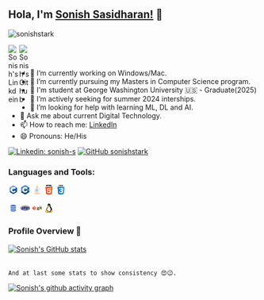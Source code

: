 ## Hola, I'm [Sonish Sasidharan!](www.linkedin.com/in/sonish-s) 👋

<p align="left"> <img src="https://komarev.com/ghpvc/?username=sonishstark&label=Views&color=blue&style=plastic" alt="sonishstark" /> </p>

<a href="www.linkedin.com/in/sonish-s">
  <img align="left" alt="Sonish's Linkdein" width="22px" src="https://cdn.icon-icons.com/icons2/1906/PNG/512/iconfinder-linkedin-4550875_121338.png" />
</a>
<a href="https://github.com/sonishstark/sonishstark">
  <img align="left" alt="Sonish's Github" width="22px" src="https://cdn.jsdelivr.net/npm/simple-icons@v3/icons/github.svg" />
</a>

<br/><br/>

-   🔭 I’m currently working on Windows/Mac.
-   🌱 I’m currently pursuing my Masters in Computer Science program.
-   📖 I'm student at George Washington University 🇺🇸 - Graduate(2025)
-   👯 I’m actively seeking for summer 2024 interships.
-   🤔 I’m looking for help with learning ML, DL and AI.
-   💬 Ask me about current Digital Technology.
-   📫 How to reach me: [LinkedIn](www.linkedin.com/in/sonish-s)
-   😄 Pronouns: He/His

[![Linkedin: sonish-s](https://img.shields.io/badge/-sonish-blue?style=flat-square&logo=Linkedin&logoColor=white&link=https://www.linkedin.com/in/sonish-s/)](https://www.linkedin.com/in/sonish-s/)
[![GitHub sonishstark](https://img.shields.io/github/followers/sonishstark?label=follow&style=social)](https://github.com/sonishstark)

  
### Languages and Tools:

<code><img height="20" src="https://raw.githubusercontent.com/github/explore/80688e429a7d4ef2fca1e82350fe8e3517d3494d/topics/c/c.png"></code>
<code><img height="20" src="https://raw.githubusercontent.com/github/explore/80688e429a7d4ef2fca1e82350fe8e3517d3494d/topics/cpp/cpp.png"></code>
<code><img height="20" src="https://raw.githubusercontent.com/github/explore/80688e429a7d4ef2fca1e82350fe8e3517d3494d/topics/java/java.png"></code>
<code><img height="20" src="https://raw.githubusercontent.com/github/explore/80688e429a7d4ef2fca1e82350fe8e3517d3494d/topics/html/html.png"></code>
<code><img height="20" src="https://raw.githubusercontent.com/github/explore/80688e429a7d4ef2fca1e82350fe8e3517d3494d/topics/css/css.png"></code>

<code><img height="20" src="https://raw.githubusercontent.com/github/explore/80688e429a7d4ef2fca1e82350fe8e3517d3494d/topics/sql/sql.png"></code>
<code><img height="20" src="https://raw.githubusercontent.com/github/explore/80688e429a7d4ef2fca1e82350fe8e3517d3494d/topics/php/php.png"></code>
<code><img height="20" src="https://raw.githubusercontent.com/github/explore/80688e429a7d4ef2fca1e82350fe8e3517d3494d/topics/git/git.png"></code>
<code><img height="20" src="https://raw.githubusercontent.com/github/explore/80688e429a7d4ef2fca1e82350fe8e3517d3494d/topics/linux/linux.png"></code>

### Profile Overview 👀

<a href="https://github.com/sonishstark">
 <img align="center" src="https://github-readme-stats.vercel.app/api?username=sonishstark&show_icons=true&theme=light&line_height=25" alt="Sonish's GitHub stats"/>
</a>
<br><br>

```
And at last some stats to show consistency 😍😉.
```

[![Sonish's github activity graph](https://github-readme-activity-graph.vercel.app/graph?username=sonishstark&bg_color=ffffff&color=9e4c98&line=9e4c98&point=000000&area=true&hide_border=true)](https://github.com/ashutosh00710/github-readme-activity-graph)
